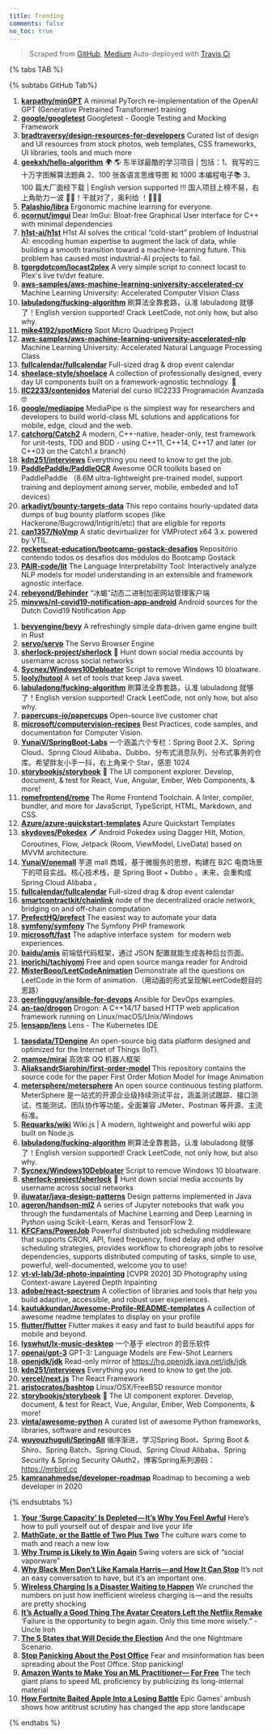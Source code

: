 ```yaml
---
title: Trending
comments: false
no_toc: true
---
```


> Scraped from [GitHub](https://github.com/trending), [Medium](https://medium.com/topic/popular)
Auto-deployed with [Travis Ci](https://travis-ci.org/)

{% tabs TAB %}
<!-- tab GitHub -->
{% subtabs GitHub Tab%}
<!-- tab Daily -->
1. [**karpathy/minGPT**](https://github.com/karpathy/minGPT)
A minimal PyTorch re-implementation of the OpenAI GPT (Generative Pretrained Transformer) training
2. [**google/googletest**](https://github.com/google/googletest)
Googletest - Google Testing and Mocking Framework
3. [**bradtraversy/design-resources-for-developers**](https://github.com/bradtraversy/design-resources-for-developers)
Curated list of design and UI resources from stock photos, web templates, CSS frameworks, UI libraries, tools and much more
4. [**geekxh/hello-algorithm**](https://github.com/geekxh/hello-algorithm)
🌍 🌎 东半球最酷的学习项目 | 包括：1、我写的三十万字图解算法题典 2、100 张各语言思维导图 和 1000 本编程电子📚 3、100 篇大厂面经下载 | English version supported !!! 国人项目上榜不易，右上角助力一波 🚀🚀！干就对了，奥利给 ！💪💪💪
5. [**Palashio/libra**](https://github.com/Palashio/libra)
Ergonomic machine learning for everyone.
6. [**ocornut/imgui**](https://github.com/ocornut/imgui)
Dear ImGui: Bloat-free Graphical User interface for C++ with minimal dependencies
7. [**h1st-ai/h1st**](https://github.com/h1st-ai/h1st)
H1st AI solves the critical “cold-start” problem of Industrial AI: encoding human expertise to augment the lack of data, while building a smooth transition toward a machine-learning future. This problem has caused most industrial-AI projects to fail.
8. [**tgorgdotcom/locast2plex**](https://github.com/tgorgdotcom/locast2plex)
A very simple script to connect locast to Plex's live tv/dvr feature.
9. [**aws-samples/aws-machine-learning-university-accelerated-cv**](https://github.com/aws-samples/aws-machine-learning-university-accelerated-cv)
Machine Learning University: Accelerated Computer Vision Class
10. [**labuladong/fucking-algorithm**](https://github.com/labuladong/fucking-algorithm)
刷算法全靠套路，认准 labuladong 就够了！English version supported! Crack LeetCode, not only how, but also why.
11. [**mike4192/spotMicro**](https://github.com/mike4192/spotMicro)
Spot Micro Quadripeg Project
12. [**aws-samples/aws-machine-learning-university-accelerated-nlp**](https://github.com/aws-samples/aws-machine-learning-university-accelerated-nlp)
Machine Learning University: Accelerated Natural Language Processing Class
13. [**fullcalendar/fullcalendar**](https://github.com/fullcalendar/fullcalendar)
Full-sized drag & drop event calendar
14. [**shoelace-style/shoelace**](https://github.com/shoelace-style/shoelace)
A collection of professionally designed, every day UI components built on a framework-agnostic technology. 🥾
15. [**IIC2233/contenidos**](https://github.com/IIC2233/contenidos)
Material del curso IIC2233 Programación Avanzada 🤓
16. [**google/mediapipe**](https://github.com/google/mediapipe)
MediaPipe is the simplest way for researchers and developers to build world-class ML solutions and applications for mobile, edge, cloud and the web.
17. [**catchorg/Catch2**](https://github.com/catchorg/Catch2)
A modern, C++-native, header-only, test framework for unit-tests, TDD and BDD - using C++11, C++14, C++17 and later (or C++03 on the Catch1.x branch)
18. [**kdn251/interviews**](https://github.com/kdn251/interviews)
Everything you need to know to get the job.
19. [**PaddlePaddle/PaddleOCR**](https://github.com/PaddlePaddle/PaddleOCR)
Awesome OCR toolkits based on PaddlePaddle （8.6M ultra-lightweight pre-trained model, support training and deployment among server, mobile, embeded and IoT devices）
20. [**arkadiyt/bounty-targets-data**](https://github.com/arkadiyt/bounty-targets-data)
This repo contains hourly-updated data dumps of bug bounty platform scopes (like Hackerone/Bugcrowd/Intigriti/etc) that are eligible for reports
21. [**can1357/NoVmp**](https://github.com/can1357/NoVmp)
A static devirtualizer for VMProtect x64 3.x. powered by VTIL.
22. [**rocketseat-education/bootcamp-gostack-desafios**](https://github.com/rocketseat-education/bootcamp-gostack-desafios)
Repositório contendo todos os desafios dos módulos do Bootcamp Gostack
23. [**PAIR-code/lit**](https://github.com/PAIR-code/lit)
The Language Interpretability Tool: Interactively analyze NLP models for model understanding in an extensible and framework agnostic interface.
24. [**rebeyond/Behinder**](https://github.com/rebeyond/Behinder)
“冰蝎”动态二进制加密网站管理客户端
25. [**minvws/nl-covid19-notification-app-android**](https://github.com/minvws/nl-covid19-notification-app-android)
Android sources for the Dutch Covid19 Notification App
<!-- endtab -->
<!-- tab Weekly -->
1. [**bevyengine/bevy**](https://github.com/bevyengine/bevy)
A refreshingly simple data-driven game engine built in Rust
2. [**servo/servo**](https://github.com/servo/servo)
The Servo Browser Engine
3. [**sherlock-project/sherlock**](https://github.com/sherlock-project/sherlock)
🔎 Hunt down social media accounts by username across social networks
4. [**Sycnex/Windows10Debloater**](https://github.com/Sycnex/Windows10Debloater)
Script to remove Windows 10 bloatware.
5. [**looly/hutool**](https://github.com/looly/hutool)
A set of tools that keep Java sweet.
6. [**labuladong/fucking-algorithm**](https://github.com/labuladong/fucking-algorithm)
刷算法全靠套路，认准 labuladong 就够了！English version supported! Crack LeetCode, not only how, but also why.
7. [**papercups-io/papercups**](https://github.com/papercups-io/papercups)
Open-source live customer chat
8. [**microsoft/computervision-recipes**](https://github.com/microsoft/computervision-recipes)
Best Practices, code samples, and documentation for Computer Vision.
9. [**YunaiV/SpringBoot-Labs**](https://github.com/YunaiV/SpringBoot-Labs)
一个涵盖六个专栏：Spring Boot 2.X、Spring Cloud、Spring Cloud Alibaba、Dubbo、分布式消息队列、分布式事务的仓库。希望胖友小手一抖，右上角来个 Star，感恩 1024
10. [**storybookjs/storybook**](https://github.com/storybookjs/storybook)
📓 The UI component explorer. Develop, document, & test for React, Vue, Angular, Ember, Web Components, & more!
11. [**romefrontend/rome**](https://github.com/romefrontend/rome)
The Rome Frontend Toolchain. A linter, compiler, bundler, and more for JavaScript, TypeScript, HTML, Markdown, and CSS.
12. [**Azure/azure-quickstart-templates**](https://github.com/Azure/azure-quickstart-templates)
Azure Quickstart Templates
13. [**skydoves/Pokedex**](https://github.com/skydoves/Pokedex)
🗡️ Android Pokedex using Dagger Hilt, Motion, Coroutines, Flow, Jetpack (Room, ViewModel, LiveData) based on MVVM architecture.
14. [**YunaiV/onemall**](https://github.com/YunaiV/onemall)
芋道 mall 商城，基于微服务的思想，构建在 B2C 电商场景下的项目实战。核心技术栈，是 Spring Boot + Dubbo 。未来，会重构成 Spring Cloud Alibaba 。
15. [**fullcalendar/fullcalendar**](https://github.com/fullcalendar/fullcalendar)
Full-sized drag & drop event calendar
16. [**smartcontractkit/chainlink**](https://github.com/smartcontractkit/chainlink)
node of the decentralized oracle network, bridging on and off-chain computation
17. [**PrefectHQ/prefect**](https://github.com/PrefectHQ/prefect)
The easiest way to automate your data
18. [**symfony/symfony**](https://github.com/symfony/symfony)
The Symfony PHP framework
19. [**microsoft/fast**](https://github.com/microsoft/fast)
The adaptive interface system  for modern web experiences.
20. [**baidu/amis**](https://github.com/baidu/amis)
前端低代码框架，通过 JSON 配置就能生成各种后台页面。
21. [**inorichi/tachiyomi**](https://github.com/inorichi/tachiyomi)
Free and open source manga reader for Android
22. [**MisterBooo/LeetCodeAnimation**](https://github.com/MisterBooo/LeetCodeAnimation)
Demonstrate all the questions on LeetCode in the form of animation.（用动画的形式呈现解LeetCode题目的思路）
23. [**geerlingguy/ansible-for-devops**](https://github.com/geerlingguy/ansible-for-devops)
Ansible for DevOps examples.
24. [**an-tao/drogon**](https://github.com/an-tao/drogon)
Drogon: A C++14/17 based HTTP web application framework running on Linux/macOS/Unix/Windows
25. [**lensapp/lens**](https://github.com/lensapp/lens)
Lens - The Kubernetes IDE
<!-- endtab -->
<!-- tab Monthly -->
1. [**taosdata/TDengine**](https://github.com/taosdata/TDengine)
An open-source big data platform designed and optimized for the Internet of Things (IoT).
2. [**mamoe/mirai**](https://github.com/mamoe/mirai)
高效率 QQ 机器人框架
3. [**AliaksandrSiarohin/first-order-model**](https://github.com/AliaksandrSiarohin/first-order-model)
This repository contains the source code for the paper First Order Motion Model for Image Animation
4. [**metersphere/metersphere**](https://github.com/metersphere/metersphere)
An open source continuous testing platform. MeterSphere 是一站式的开源企业级持续测试平台，涵盖测试跟踪、接口测试、性能测试、团队协作等功能，全面兼容 JMeter、Postman 等开源、主流标准。
5. [**Requarks/wiki**](https://github.com/Requarks/wiki)
Wiki.js | A modern, lightweight and powerful wiki app built on Node.js
6. [**labuladong/fucking-algorithm**](https://github.com/labuladong/fucking-algorithm)
刷算法全靠套路，认准 labuladong 就够了！English version supported! Crack LeetCode, not only how, but also why.
7. [**Sycnex/Windows10Debloater**](https://github.com/Sycnex/Windows10Debloater)
Script to remove Windows 10 bloatware.
8. [**sherlock-project/sherlock**](https://github.com/sherlock-project/sherlock)
🔎 Hunt down social media accounts by username across social networks
9. [**iluwatar/java-design-patterns**](https://github.com/iluwatar/java-design-patterns)
Design patterns implemented in Java
10. [**ageron/handson-ml2**](https://github.com/ageron/handson-ml2)
A series of Jupyter notebooks that walk you through the fundamentals of Machine Learning and Deep Learning in Python using Scikit-Learn, Keras and TensorFlow 2.
11. [**KFCFans/PowerJob**](https://github.com/KFCFans/PowerJob)
Powerful distributed job scheduling middleware that supports CRON, API, fixed frequency, fixed delay and other scheduling strategies, provides workflow to choreograph jobs to resolve dependencies, supports distributed computing of tasks, simple to use, powerful, well-documented, welcome you to use!
12. [**vt-vl-lab/3d-photo-inpainting**](https://github.com/vt-vl-lab/3d-photo-inpainting)
[CVPR 2020] 3D Photography using Context-aware Layered Depth Inpainting
13. [**adobe/react-spectrum**](https://github.com/adobe/react-spectrum)
A collection of libraries and tools that help you build adaptive, accessible, and robust user experiences.
14. [**kautukkundan/Awesome-Profile-README-templates**](https://github.com/kautukkundan/Awesome-Profile-README-templates)
A collection of awesome readme templates to display on your profile
15. [**flutter/flutter**](https://github.com/flutter/flutter)
Flutter makes it easy and fast to build beautiful apps for mobile and beyond.
16. [**lyswhut/lx-music-desktop**](https://github.com/lyswhut/lx-music-desktop)
一个基于 electron 的音乐软件
17. [**openai/gpt-3**](https://github.com/openai/gpt-3)
GPT-3: Language Models are Few-Shot Learners
18. [**openjdk/jdk**](https://github.com/openjdk/jdk)
Read-only mirror of https://hg.openjdk.java.net/jdk/jdk
19. [**kdn251/interviews**](https://github.com/kdn251/interviews)
Everything you need to know to get the job.
20. [**vercel/next.js**](https://github.com/vercel/next.js)
The React Framework
21. [**aristocratos/bashtop**](https://github.com/aristocratos/bashtop)
Linux/OSX/FreeBSD resource monitor
22. [**storybookjs/storybook**](https://github.com/storybookjs/storybook)
📓 The UI component explorer. Develop, document, & test for React, Vue, Angular, Ember, Web Components, & more!
23. [**vinta/awesome-python**](https://github.com/vinta/awesome-python)
A curated list of awesome Python frameworks, libraries, software and resources
24. [**wuyouzhuguli/SpringAll**](https://github.com/wuyouzhuguli/SpringAll)
循序渐进，学习Spring Boot、Spring Boot & Shiro、Spring Batch、Spring Cloud、Spring Cloud Alibaba、Spring Security & Spring Security OAuth2，博客Spring系列源码：https://mrbird.cc
25. [**kamranahmedse/developer-roadmap**](https://github.com/kamranahmedse/developer-roadmap)
Roadmap to becoming a web developer in 2020
<!-- endtab -->
{% endsubtabs %}
<!-- endtab -->
<!-- tab Medium -->
1. [**Your ‘Surge Capacity’ Is Depleted — It’s Why You Feel Awful**](https://elemental.medium.com/your-surge-capacity-is-depleted-it-s-why-you-feel-awful-de285d542f4c?source=topic_page---------------------------20)
Here’s how to pull yourself out of despair and live your life
2. [**MathGate, or the Battle of Two Plus Two**](https://arcdigital.media/mathgate-or-the-battle-of-two-plus-two-ed4af5f32933?source=topic_page---------0------------------1)
The culture wars come to math and reach a new low
3. [**Why Trump is Likely to Win Again**](https://blog.usejournal.com/why-trump-is-likely-to-win-again-23e56ccff95b?source=topic_page---------1------------------1)
Swing voters are sick of “social vaporware”
4. [**Why Black Men Don’t Like Kamala Harris — and How It Can Stop**](https://level.medium.com/why-black-men-dont-like-kamala-harris-and-how-it-can-stop-4d0b34a5415c?source=topic_page---------2------------------1)
It’s not an easy conversation to have, but it’s an important one.
5. [**Wireless Charging Is a Disaster Waiting to Happen**](https://onezero.medium.com/wireless-charging-is-a-disaster-waiting-to-happen-48afdde70ed9?source=topic_page---------4------------------1)
We crunched the numbers on just how inefficient wireless charging is — and the results are pretty shocking
6. [**It’s Actually a Good Thing The Avatar Creators Left the Netflix Remake**](https://medium.com/cinemania/its-actually-a-good-thing-the-avatar-creators-left-the-netflix-remake-c2dbdfe740ba?source=topic_page---------5------------------1)
‘Failure is the opportunity to begin again. Only this time more wisely.” -Uncle Iroh
7. [**The 5 States that Will Decide the Election**](https://medium.com/40fathoms/the-5-states-that-will-decide-the-election-3d73bbc6c67e?source=topic_page---------6------------------1)
And the one Nightmare Scenario.
8. [**Stop Panicking About the Post Office**](https://medium.com/@nharpermn/stop-panicking-about-the-post-office-8bcd689b9601?source=topic_page---------7------------------1)
Fear and misinformation has been spreading about the Post Office. Stop panicking!
9. [**Amazon Wants to Make You an ML Practitioner— For Free**](https://towardsdatascience.com/amazon-wants-to-make-you-an-ml-practitioner-for-free-552c46cea9ba?source=topic_page---------8------------------1)
The tech giant plans to speed ML proficiency by publicizing its long-internal material
10. [**How Fortnite Baited Apple Into a Losing Battle**](https://onezero.medium.com/how-fortnite-baited-apple-into-a-losing-battle-6973850ac1bc?source=topic_page---------9------------------1)
Epic Games’ ambush shows how antitrust scrutiny has changed the app store landscape
<!-- endtab -->
{% endtabs %}
